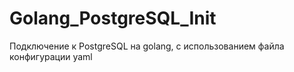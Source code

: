 # Golang_PostgreSQL_Init
Подключение к PostgreSQL на golang, с использованием файла конфигурации yaml
